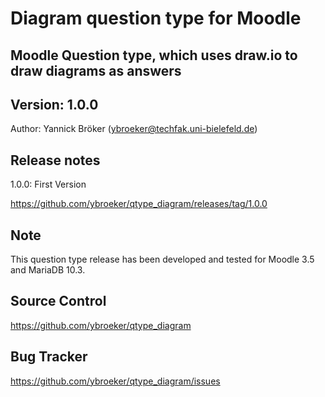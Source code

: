# Diagram question type for Moodle

Moodle Question type, which uses draw.io to draw diagrams as answers
------------------------------------------

Version: 1.0.0
------------------------------------------

Author: Yannick Bröker (ybroeker@techfak.uni-bielefeld.de)

Release notes
-------------

1.0.0: First Version

https://github.com/ybroeker/qtype_diagram/releases/tag/1.0.0

## Note

This question type release has been developed and tested for Moodle 3.5 and MariaDB 10.3. 


## Source Control

https://github.com/ybroeker/qtype_diagram

## Bug Tracker

https://github.com/ybroeker/qtype_diagram/issues